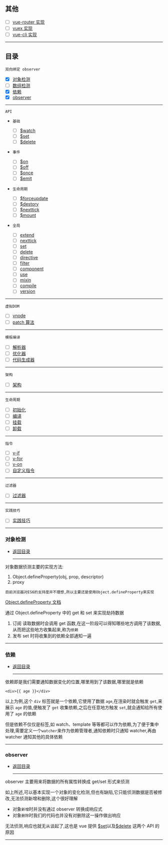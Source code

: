 ## 其他

- [ ] [vue-router 实现](https://)
- [ ] [vuex 实现](https://)
- [ ] [vue-cli 实现](https://)

<hr>

## 目录

`双向绑定 observer`

- [x] [对象检测](#对象检测)
- [ ] [数组检测](#)
- [x] [依赖](#依赖)
- [x] [observer](#observer)

<hr>

`API`

- `基础`

  - [ ] [\$watch](#)
  - [ ] [\$set](#)
  - [ ] [\$delete](#)

- `事件`

  - [ ] [\$on](#)
  - [ ] [\$off](#)
  - [ ] [\$once](#)
  - [ ] [\$emit](#)

- `生命周期`

  - [ ] [\$forceupdate](#)
  - [ ] [\$destory](#)
  - [ ] [\$nexttick](#)
  - [ ] [\$mount](#)

- `全局`
  - [ ] [extend](#)
  - [ ] [nexttick](#)
  - [ ] [set](#)
  - [ ] [delete](#)
  - [ ] [directive](#)
  - [ ] [filter](#)
  - [ ] [component](#)
  - [ ] [use](#)
  - [ ] [mixin](#)
  - [ ] [compile](#)
  - [ ] [version](#)

<hr>

`虚拟DOM`

- [ ] [vnode](#)
- [ ] [patch 算法](#)

<hr>

`模板编译`

- [ ] [解析器](#)
- [ ] [优化器](#)
- [ ] [代码生成器](#)

<hr>

`架构`

- [ ] [架构](#)

<hr>

`生命周期`

- [ ] [初始化](#)
- [ ] [编译](#)
- [ ] [挂载](#)
- [ ] [卸载](#)

<hr>

`指令`

- [ ] [v-if](#)
- [ ] [v-for](#)
- [ ] [v-on](#)
- [ ] [自定义指令](#)

<hr>

`过滤器`

- [ ] [过滤器](#)

<hr>

`实践技巧`

- [ ] [实践技巧](#)

<hr>

### 对象检测

- [返回目录](#目录)

  <hr>

对象数据侦测主要的实现方法:

1. Object.defineProperty(obj, prop, descriptor)
2. proxy

`目前浏览器对ES6的支持度并不理想,所以主要还是使用Object.defineProperty来实现`

[Object.defineProperty 文档](https://developer.mozilla.org/zh-CN/docs/Web/JavaScript/Reference/Global_Objects/Object/defineProperty)

通过 Object.defineProperty 中的 get 和 set 来实现劫持数据

1. 订阅 读取数据时会调用 get 函数,在这一阶段可以得知哪些地方调用了该数据,从而把这些地方收集起来,称为`依赖`
2. 发布 set 时将收集到的依赖全部通知一遍

<hr>

### 依赖

- [返回目录](#目录)

  <hr>

依赖即是我们需要通知数据变化的位置,哪里用到了该数据,哪里就是依赖

```
<div>{{ age }}</div>
```

以上为例,这个 `div` 标签就是一个依赖,它使用了数据 `age`,在渲染时就会触发 `get`,来展示 `age` 的值,便触发了 `get` 收集依赖,之后在任意地方触发 `set`,就会通知给所有使用了 `age` 的依赖

但是依赖不仅仅是标签,如 watch、template 等等都可以作为依赖,为了便于集中处理,需要定义一个`watcher`来作为依赖管理者,通知依赖时只通知 watcher,再由 watcher 通知其他的具体依赖

<hr>

### observer

- [返回目录](#目录)

  <hr>

observer 主要用来将数据的所有属性转换成 get/set 形式来侦测

如上所述,可以基本实现一个对象的变化检测,但也有缺陷,它只能侦测数据是否被修改,无法侦测新增和删除,这个很好理解

- 对象`新增`时并没有通过 observer 转换成响应式
- 对象`删除`时我们的代码也并没有对删除这一操作做出响应

无法侦测,响应也就无从谈起了,这也是 vue 提供 [\$set](#)以及[\$delete](#) 这两个 API 的原因

<hr>
